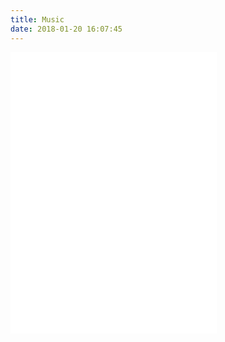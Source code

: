 ```yaml
---
title: Music
date: 2018-01-20 16:07:45
---
```

<iframe frameborder="no" border="0" marginwidth="0" marginheight="0" width=330 height=450 src="//music.163.com/outchain/player?type=0&id=55146506&auto=1&height=430"></iframe>